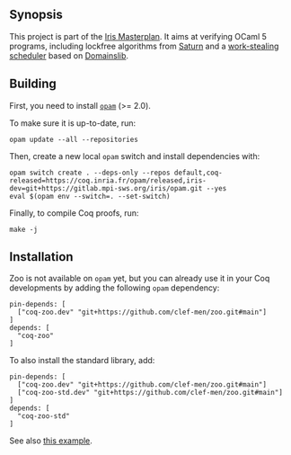 ## Synopsis

This project is part of the [Iris Masterplan](https://julesjacobs.com/slides/iris-masterplan.pdf).
It aims at verifying OCaml 5 programs, including lockfree algorithms from [Saturn](https://github.com/ocaml-multicore/saturn) and a [work-stealing scheduler](https://github.com/clef-men/parabs) based on [Domainslib](https://github.com/ocaml-multicore/domainslib).

## Building

First, you need to install [`opam`](https://opam.ocaml.org/) (>= 2.0).

To make sure it is up-to-date, run:

```
opam update --all --repositories
```

Then, create a new local `opam` switch and install dependencies with:

```
opam switch create . --deps-only --repos default,coq-released=https://coq.inria.fr/opam/released,iris-dev=git+https://gitlab.mpi-sws.org/iris/opam.git --yes
eval $(opam env --switch=. --set-switch)
```

Finally, to compile Coq proofs, run:

```
make -j
```

## Installation

Zoo is not available on `opam` yet, but you can already use it in your Coq developments by adding the following `opam` dependency:

```
pin-depends: [
  ["coq-zoo.dev" "git+https://github.com/clef-men/zoo.git#main"]
]
depends: [
  "coq-zoo"
]
```

To also install the standard library, add:

```
pin-depends: [
  ["coq-zoo.dev" "git+https://github.com/clef-men/zoo.git#main"]
  ["coq-zoo-std.dev" "git+https://github.com/clef-men/zoo.git#main"]
]
depends: [
  "coq-zoo-std"
]
```

See also [this example](https://github.com/clef-men/zoo-demo).

